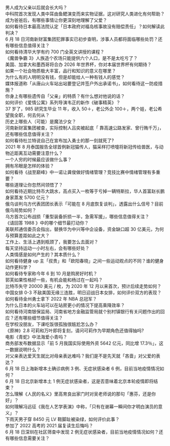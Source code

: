 男人成为父亲以后就会长大吗？  
中科院首次发现人类中耳由鱼鳃演变而来实物证据，这对研究人类进化有何帮助？  
成为爸爸后，有哪些事情让你更深刻地理解了父爱？  
如何看待日本最高法院认定「日本政府对福岛核事故没有赔偿责任」？如何解读此判决？  
6 月 18 日河南新财富集团犯罪事实已初步查明，涉事人员都将面临哪些处罚？还有哪些信息值得关注？  
如何看待清华大学有约 700 门全英文讲授的课程？  
《魔兽争霸 3》人族造个农场只能提供六个人口，是不是太吃亏了？  
美国、加拿大和墨西哥将合办 2026 年世界杯，你对本届世界杯有何期待？  
如果一个社会物质极大丰富，品行和知识的意义在哪里？  
为什么有的人明明没有钱，但是却能给人一种有钱人的感觉？  
媒体报道称「从唐山火车站出站要登记并签户外出承诺书」，如何看待这一防疫措施？  
你身上有哪些遗传自「父亲」的特质？有什么想对他说的话？  
如何评价《爱情公寓》系列导演韦正的新作《破事精英》？  
37 岁了，985 研究生毕业 11 年，收入 50＋，老公外企 100＋，两个娃，老公希望我全职，何去何从？  
历史上哪些人（可能）是魔法少女？  
河南新财富集团被查，实际控制人吕奕被起底「 靠高速公路发家、曾行贿千万」，还有哪些信息值得关注？  
如何看待杜兰特说自己在宣布加入勇士的那一刻就死了?  
2021 年 8 月泰国报告全球首例新冠猫传人，猫采样打喷嚏将新冠传给兽医，与动物近距离互动需要注意什么？  
一个人穷的时候最应该做什么事？  
拥有吊眼是怎样的体验？  
如何看待《战至巅峰》中一诺让龚俊做好情绪管理？竞技比赛中情绪管理有多重要？  
哪些道理让你忽然间领悟了？  
如何看待近期比特币大跳水，高点买入一枚等于亏掉一辆特斯拉，华人首富赵长鹏身家蒸发 5700 亿元？  
俄乌谈判乌方代表团团长表示「可能在 8 月底恢复谈判」，透露出什么信号？目前俄乌局势如何？  
乌方首次公布战损「重型装备折损一半，急需军援」，哪些信息值得关注？  
《请回答 1988 》中的哪个细节最打动你？  
美联邦通信委员会指出，替换华为中兴等中企设备，资金缺口超 30 亿美元，为何与预算差距如此之大？  
工作上、生活上遇到瓶颈了，我要怎么去面对？  
每天坚持运动一小时左右，会有哪些好处？  
人类情感是如何产生的？其本质什么？  
如何看待健身 up 主「叔贵」和「欧阳春晓」之间一些运动观点的不同？谁的健身动作更科学？  
如何看待专家称今年 6 到 10 月是购房好时机？  
郭芙如果性格好一些，有机会能和杨过在一起吗？  
比特币失守 20000 美元 / 枚，为 2020 年 12 月以来首次，预计后续走势如何？  
中国女排 0-3 不敌美国无缘三连胜，明日迎战日本女排，如何评价双方的表现？  
如何看待金州勇士拿下 2022 年 NBA 总冠军？  
为什么日本的火车站可以在站房更小的情况下提高乘降效率？  
如何看待河南银保监局、河南省地方金融监管局就个别村镇银行有关问题作出的回应？还有哪些细节值得关注？  
在学校没朋友，下课吃饭很孤独很尴尬怎么办？  
《原神》2.8 可莉和万叶即将复刻，请问可莉作为早期角色还值得抽吗?  
电影《青蛇》中法海爱小青吗？  
商务部发布数据显示「前 5 月我国实际使用外资 5642 亿元，同比增 17.3％」，这一数据说明什么？  
对父亲表达爱天生就比对母亲表达难吗？我们是不是先天就「吝啬」对父爱的表达？  
6 月 18 日上海新增本土确诊病例 3 例、无症状感染者 6 例，目前当地疫情情况如何？  
6 月 18 日北京新增本土 1 例无症状感染者，这是否意味着北京本轮疫情即将结束？  
怎么理解《人民的名义》里高育良出家门时对吴老师说的那句「惠芬，还是你好」？  
如何理解冯远征《我在人艺学表演》中称，「只有在谢幕一瞬间你才明白演员的意义」？  
下雨天男子穿 8450 元 LV 鞋脚趾被染绿，如何评价此事？  
参加了 2022 高考的 2021 届复读生后悔吗？  
6 月 18 日深圳在社区筛查中发现 2 例无症状感染者，目前当地疫情情况如何？还有哪些信息需要关注？  

